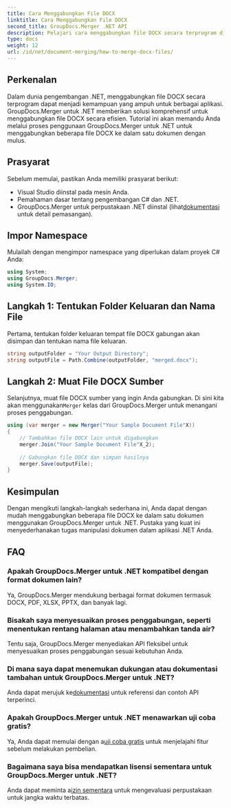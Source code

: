 ```yaml
---
title: Cara Menggabungkan File DOCX
linktitle: Cara Menggabungkan File DOCX
second_title: GroupDocs.Merger .NET API
description: Pelajari cara menggabungkan file DOCX secara terprogram di .NET menggunakan GroupDocs.Merger, menyederhanakan tugas manipulasi dokumen secara efisien.
type: docs
weight: 12
url: /id/net/document-merging/how-to-merge-docx-files/
---
```

## Perkenalan
Dalam dunia pengembangan .NET, menggabungkan file DOCX secara terprogram dapat menjadi kemampuan yang ampuh untuk berbagai aplikasi. GroupDocs.Merger untuk .NET memberikan solusi komprehensif untuk menggabungkan file DOCX secara efisien. Tutorial ini akan memandu Anda melalui proses penggunaan GroupDocs.Merger untuk .NET untuk menggabungkan beberapa file DOCX ke dalam satu dokumen dengan mulus.
## Prasyarat
Sebelum memulai, pastikan Anda memiliki prasyarat berikut:
- Visual Studio diinstal pada mesin Anda.
- Pemahaman dasar tentang pengembangan C# dan .NET.
-  GroupDocs.Merger untuk perpustakaan .NET diinstal (lihat[dokumentasi](https://reference.groupdocs.com/merger/net/) untuk detail pemasangan).

## Impor Namespace
Mulailah dengan mengimpor namespace yang diperlukan dalam proyek C# Anda:
```csharp
using System; 
using GroupDocs.Merger;
using System.IO;
```
## Langkah 1: Tentukan Folder Keluaran dan Nama File
Pertama, tentukan folder keluaran tempat file DOCX gabungan akan disimpan dan tentukan nama file keluaran.
```csharp
string outputFolder = "Your Output Directory";
string outputFile = Path.Combine(outputFolder, "merged.docx");
```
## Langkah 2: Muat File DOCX Sumber
Selanjutnya, muat file DOCX sumber yang ingin Anda gabungkan. Di sini kita akan menggunakan`Merger` kelas dari GroupDocs.Merger untuk menangani proses penggabungan.
```csharp
using (var merger = new Merger("Your Sample Document File"X))
{
    // Tambahkan file DOCX lain untuk digabungkan
    merger.Join("Your Sample Document File"X_2);
    
    // Gabungkan file DOCX dan simpan hasilnya
    merger.Save(outputFile);
}
```

## Kesimpulan
Dengan mengikuti langkah-langkah sederhana ini, Anda dapat dengan mudah menggabungkan beberapa file DOCX ke dalam satu dokumen menggunakan GroupDocs.Merger untuk .NET. Pustaka yang kuat ini menyederhanakan tugas manipulasi dokumen dalam aplikasi .NET Anda.
## FAQ
### Apakah GroupDocs.Merger untuk .NET kompatibel dengan format dokumen lain?
Ya, GroupDocs.Merger mendukung berbagai format dokumen termasuk DOCX, PDF, XLSX, PPTX, dan banyak lagi.
### Bisakah saya menyesuaikan proses penggabungan, seperti menentukan rentang halaman atau menambahkan tanda air?
Tentu saja, GroupDocs.Merger menyediakan API fleksibel untuk menyesuaikan proses penggabungan sesuai kebutuhan Anda.
### Di mana saya dapat menemukan dukungan atau dokumentasi tambahan untuk GroupDocs.Merger untuk .NET?
 Anda dapat merujuk ke[dokumentasi](https://reference.groupdocs.com/merger/net/) untuk referensi dan contoh API terperinci.
### Apakah GroupDocs.Merger untuk .NET menawarkan uji coba gratis?
 Ya, Anda dapat memulai dengan a[uji coba gratis](https://releases.groupdocs.com/) untuk menjelajahi fitur sebelum melakukan pembelian.
### Bagaimana saya bisa mendapatkan lisensi sementara untuk GroupDocs.Merger untuk .NET?
 Anda dapat meminta a[izin sementara](https://purchase.groupdocs.com/temporary-license/) untuk mengevaluasi perpustakaan untuk jangka waktu terbatas.